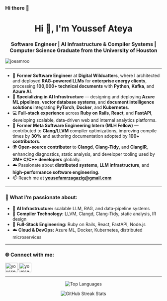 ### Hi there 👋
<h1 align="center">Hi 👋, I'm Youssef Ateya</h1>
<h3 align="center">Software Engineer | AI Infrastructure & Compiler Systems | Computer Science Graduate from the University of Houston</h3>

<p align="left">
  <img src="https://komarev.com/ghpvc/?username=joeamroo&label=Profile%20views&color=0e75b6&style=flat" alt="joeamroo" />
</p>

---

- 💼 **Former Software Engineer** at **Digital Wildcatters**, where I architected and deployed **RAG-powered LLMs** for **enterprise energy clients**, processing **100,000+ technical documents** with **Python**, **Kafka**, and **Azure AI**.  
- 🤖 **Specializing in AI Infrastructure** — designing and deploying **Azure ML pipelines**, **vector database systems**, and **document intelligence solutions** integrating **PyTorch**, **Docker**, and **Kubernetes**.  
- 💻 **Full-stack experience** across **Ruby on Rails**, **React**, and **FastAPI**, developing scalable, data-driven web and internal analytics platforms.  
- 🧠 **Former Meta Software Engineering Intern (MLH Fellow)** — contributed to **Clang/LLVM** compiler optimizations, improving compile times by **30%** and authoring documentation adopted by **100+ contributors**.  
- 🌍 **Open-source contributor** to **Clangd**, **Clang-Tidy**, and **ClangIR**, enhancing diagnostics, static analysis, and developer tooling used by **2M+ C/C++ developers** globally.  
- ☁️ Passionate about **distributed systems**, **LLM infrastructure**, and **high-performance software engineering**.  
- 📫 Reach me at **yousefamrzagazig@gmail.com**

---

### 🚀 What I’m passionate about:
- 🧠 **AI Infrastructure:** scalable LLM, RAG, and data-pipeline systems  
- 🧮 **Compiler Technology:** LLVM, Clangd, Clang-Tidy, static analysis, IR design  
- 🧰 **Full-Stack Engineering:** Ruby on Rails, React, FastAPI, Node.js  
- ☁️ **Cloud & DevOps:** Azure ML, Docker, Kubernetes, distributed microservices  

---

<h3 align="left">🌐 Connect with me:</h3>
<p align="left">
  <a href="https://linkedin.com/in/youssef-ateya" target="blank">
    <img align="center" src="https://raw.githubusercontent.com/rahuldkjain/github-profile-readme-generator/master/src/images/icons/Social/linked-in-alt.svg" alt="youssef-ateya" height="30" width="40" />
  </a>
  <a href="https://youssefaa.com" target="blank">
    <img align="center" src="https://raw.githubusercontent.com/rahuldkjain/github-profile-readme-generator/master/src/images/icons/Social/personal-website.svg" alt="youssefaa.com" height="30" width="40" />
  </a>
</p>

---

<p align="center">
  <img src="https://github-readme-stats.vercel.app/api/top-langs?username=joeamroo&show_icons=true&locale=en&layout=compact" alt="Top Languages" />
</p>

<p align="center">
  <img src="https://github-readme-streak-stats.herokuapp.com/?user=joeamroo&theme=default" alt="GitHub Streak Stats" />
</p>
